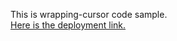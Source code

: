 This is wrapping-cursor code sample.  
[Here is the deployment link.](https://gloryson.github.io/wrapping-cursor)
